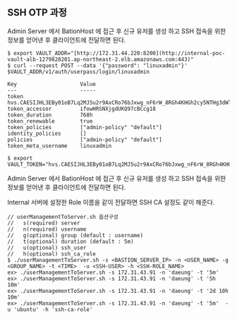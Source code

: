 
##  SSH OTP 과정
 
Admin Server 에서 BationHost 에 접근 후 신규 유저를 생성 하고 SSH 접속을 위한 정보를 얻어낸 후 클라이언트에 전달하면 된다.

```console  
$ export VAULT_ADDR="[http://172.31.44.220:8200](http://internal-poc-vault-alb-1279828201.ap-northeast-2.elb.amazonaws.com:443)"
$ curl --request POST --data '{"password": "linuxadmin"}' $VAULT_ADDR/v1/auth/userpass/login/linuxadmin
 
Key                    Value
---                    -----
token                  hvs.CAESIJHL3EBy01oB7Lq2MJ5u2r9AxCRo76bJxwg_nF6rW_8RGh4KHGh2cy5NTHg3dWlpbjhzcVFzY01OeFhCYmx1czk
token_accessor         ifowHRSNXjgdUKQ97cBCcg18
token_duration         768h
token_renewable        true
token_policies         ["admin-policy" "default"]
identity_policies      []
policies               ["admin-policy" "default"]
token_meta_username    linuxadmin

$ export VAULT_TOKEN="hvs.CAESIJHL3EBy01oB7Lq2MJ5u2r9AxCRo76bJxwg_nF6rW_8RGh4KHGh2cy5NTHg3dWlpbjhzcVFzY01OeFhCYmx1czk"
```

Admin Server 에서 BationHost 에 접근 후 신규 유저를 생성 하고 SSH 접속을 위한 정보를 얻어낸 후 클라이언트에 전달하면 된다.

Internal 서버에 설정한 Role 이름을 같이 전달하면 SSH CA 설정도 같이 해준다.

```console  
// userManagementToServer.sh 옵션구성
//   s(required) server 
//   n(required) username 
//   g(optional) group (default : username)
//   t(optional) duration (default : 5m)
//   u(optional) ssh_user 
//   h(optional) ssh_ca_role 
$ ./userManagementToServer.sh -s <BASTION_SERVER_IP> -n <USER_NAME> -g <GROUP_NAME> -t <TIME>  -u <SSH-USER> -h <SSH-ROLE_NAME>
ex> ./userManagementToServer.sh -s 172.31.43.91 -n 'daeung' -t '5m'
ex> ./userManagementToServer.sh -s 172.31.43.91 -n 'daeung' -t '5h 10m'
ex> ./userManagementToServer.sh -s 172.31.43.91 -n 'daeung' -t '2d 10h 10m' 
ex> ./userManagementToServer.sh -s 172.31.43.91 -n 'daeung' -t '5m'  -u 'ubuntu' -h 'ssh-ca-role'
```
